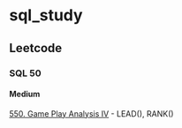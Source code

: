 # sql_study

## Leetcode
### SQL 50
#### Medium
[550. Game Play Analysis IV](https://github.com/HyejuSeon/sql_study/blob/main/leetcode/550.%20Game%20Play%20Analysis%20IV.sql) - LEAD(), RANK()
